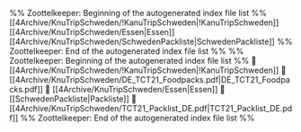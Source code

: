 %% Zoottelkeeper: Beginning of the autogenerated index file list  %%
 [[4Archive/KnuTripSchweden/!KanuTripSchweden|!KanuTripSchweden]]
 [[4Archive/KnuTripSchweden/Essen|Essen]]
 [[4Archive/KnuTripSchweden/SchwedenPackliste|SchwedenPackliste]]
%% Zoottelkeeper: End of the autogenerated index file list  %%
%% Zoottelkeeper: Beginning of the autogenerated index file list  %%
📄 [[4Archive/KnuTripSchweden/!KanuTripSchweden|!KanuTripSchweden]]
📄 [[4Archive/KnuTripSchweden/DE_TCT21_Foodpacks.pdf|DE_TCT21_Foodpacks.pdf]]
📄 [[4Archive/KnuTripSchweden/Essen|Essen]]
📄 [[SchwedenPackliste|Packliste]]
📄 [[4Archive/KnuTripSchweden/TCT21_Packlist_DE.pdf|TCT21_Packlist_DE.pdf]]
%% Zoottelkeeper: End of the autogenerated index file list  %%
